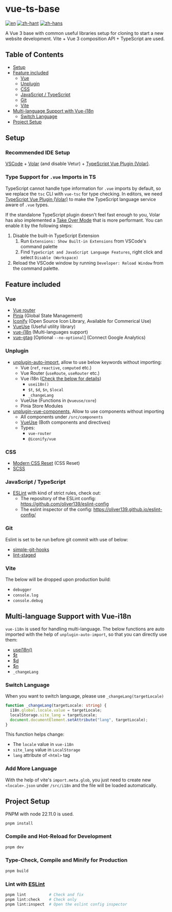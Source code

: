 # vue-ts-base

[![en](https://img.shields.io/badge/lang-en-e83f6f.svg)](https://github.com/oliver139/vue3-ts-base/blob/main/README.md)
[![zh-hant](https://img.shields.io/badge/lang-繁體中文-2274a5.svg)](https://github.com/oliver139/vue3-ts-base/blob/main/README.zh-hant.md)
[![zh-hans](https://img.shields.io/badge/lang-簡体中文-32936f.svg)](https://github.com/oliver139/vue3-ts-base/blob/main/README.zh-hans.md)
<!-- [![ja](https://img.shields.io/badge/lang-日本語-ffbf00.svg)](https://github.com/oliver139/vue3-ts-base/blob/main/README.ja.md) -->

A Vue 3 base with common useful libraries setup for cloning to start a new website development. Vite + Vue 3 composition API + TypeScript are used.

## Table of Contents
* [Setup](#setup)
* [Feature included](#feature-included)
  - [Vue](#vue)
  - [Unplugin](#unplugin)
  - [CSS](#css)
  - [JavaScript / TypeScript](#javascript--typescript)
  - [Git](#git)
  - [Vite](#vite)
* [Multi-language Support with Vue-i18n](#multi-language-support-with-vue-i18n)
  - [Switch Language](#switch-language)
* [Project Setup](#project-setup)

## Setup
### Recommended IDE Setup

[VSCode](https://code.visualstudio.com/) + [Volar](https://marketplace.visualstudio.com/items?itemName=Vue.volar) (and disable Vetur) + [TypeScript Vue Plugin (Volar)](https://marketplace.visualstudio.com/items?itemName=Vue.vscode-typescript-vue-plugin).

### Type Support for `.vue` Imports in TS

TypeScript cannot handle type information for `.vue` imports by default, so we replace the `tsc` CLI with `vue-tsc` for type checking. In editors, we need [TypeScript Vue Plugin (Volar)](https://marketplace.visualstudio.com/items?itemName=Vue.vscode-typescript-vue-plugin) to make the TypeScript language service aware of `.vue` types.

If the standalone TypeScript plugin doesn't feel fast enough to you, Volar has also implemented a [Take Over Mode](https://github.com/johnsoncodehk/volar/discussions/471#discussioncomment-1361669) that is more performant. You can enable it by the following steps:

1. Disable the built-in TypeScript Extension
    1) Run `Extensions: Show Built-in Extensions` from VSCode's command palette
    2) Find `TypeScript and JavaScript Language Features`, right click and select `Disable (Workspace)`
2. Reload the VSCode window by running `Developer: Reload Window` from the command palette.

## Feature included

### Vue
* [Vue router](https://router.vuejs.org/)
* [Pinia](https://pinia.vuejs.org/) (Global State Management)
* [Iconify](https://icon-sets.iconify.design/) (Open Source Icon Library, Available for Commerical Use)
* [VueUse](https://vueuse.org/) (Useful utility library)
* [vue-i18n](https://vue-i18n.intlify.dev/) (Multi-languages support)
* [vue-gtag](https://matteo-gabriele.gitbook.io/vue-gtag/) [Optional `--no-optional`] (Connect Google Analytics)

### Unplugin
* [unplugin-auto-import](https://github.com/antfu/unplugin-auto-import), allow to use below keywords without importing:
  - Vue (`ref`, `reactive`, `computed` etc.)
  - Vue Router (`useRoute`, `useRouter` etc.)
  - Vue i18n ([Check the below for details](#multi-language-support-with-vue-i18n))
    - `usei18n()`
    - `$t`, `$d`, `$n`, `$local`
    - `_changeLang`
  - VueUse (Functions in `@vueuse/core`)
  - Pinia Store Modules
* [unplugin-vue-components](https://github.com/unplugin/unplugin-vue-components), Allow to use components without importing
  - All components under `/src/components`
  - [VueUse](https://vueuse.org/) (Both components and directives)
  - Types:
    - `vue-router`
    - `@iconify/vue`

### CSS
* [Modern CSS Reset](https://piccalil.li/blog/a-more-modern-css-reset/) (CSS Reset)
* [SCSS](https://sass-lang.com/)

### JavaScript / TypeScript
* [ESLint](https://eslint.org/) with kind of strict rules, check out:
  - The repository of the ESLint config: https://github.com/oliver139/eslint-config
  - The eslint inspector of the config: https://oliver139.github.io/eslint-config/

### Git
Eslint is set to be run before git commit with use of below:
* [simple-git-hooks](https://github.com/toplenboren/simple-git-hooks)
* [lint-staged](https://github.com/okonet/lint-staged)

### Vite
The below will be dropped upon production build:
- `debugger`
- `console.log`
- `console.debug`

## Multi-language Support with Vue-i18n

`vue-i18n` is used for handling multi-language. The below functions are auto imported with the help of `unplugin-auto-import`, so that you can directly use them:
- [usei18n()](https://vue-i18n.intlify.dev/guide/advanced/composition.html#basic-usage)
- [$t](https://vue-i18n.intlify.dev/guide/advanced/composition.html#message-translation)
- [$d](https://vue-i18n.intlify.dev/guide/advanced/composition.html#datetime-formatting)
- [$n](https://vue-i18n.intlify.dev/guide/advanced/composition.html#number-formatting)
- `_changeLang`

### Switch Language
When you want to switch language, please use `_changeLang(targetLocale)`
```ts
function _changeLang(targetLocale: string) {
  i18n.global.locale.value = targetLocale;
  localStorage.site_lang = targetLocale;
  document.documentElement.setAttribute("lang", targetLocale);
}
```
This function helps change:
- The `locale` value in `vue-i18n`
- `site_lang` value in `LocalStorage`
- `lang` attribute of `<html>` tag

### Add More Language
With the help of vite's `import.meta.glob`, you just need to create new `<locale>.json` under `/src/i18n` and the file will be loaded automatically.

## Project Setup

PNPM with node 22.11.0 is used.

```sh
pnpm install
```

### Compile and Hot-Reload for Development

```sh
pnpm dev
```

### Type-Check, Compile and Minify for Production

```sh
pnpm build
```

### Lint with [ESLint](https://eslint.org/)

```sh
pnpm lint          # Check and fix
pnpm lint:check    # Check only
pnpm lint:inspect  # Open the eslint config inspector
```
